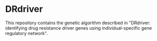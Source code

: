 # DRdriver
This repository contains the genetic algorithm described in "DRdriver: identifying drug resistance driver genes using individual-specific gene regulatory network".

